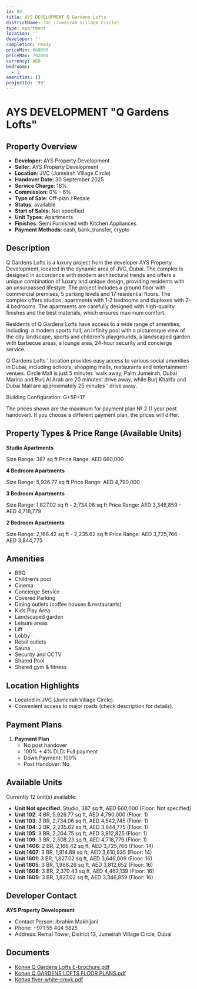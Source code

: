 ```yaml
---
id: 93
title: AYS DEVELOPMENT Q Gardens Lofts
districtName: JVC (Jumeirah Village Circle)
type: apartment
location: ''
developer: ''
completion: ready
priceMin: 660000
priceMax: 792000
currency: AED
bedrooms:
  - 1
amenities: []
projectId: '93'
---
```


# AYS DEVELOPMENT "Q Gardens Lofts"

## Property Overview
- **Developer**: AYS Property Development
- **Seller**: AYS Property Development
- **Location**: JVC (Jumeirah Village Circle)
- **Handover Date**: 30 September 2025
- **Service Charge**: 16%
- **Commission**: 0% - 6%
- **Type of Sale**: Off-plan / Resale
- **Status**: available
- **Start of Sales**: Not specified
- **Unit Types**: Apartments
- **Finishes**: Semi Furnished with Kitchen Appliances
- **Payment Methods**: cash, bank_transfer, crypto

## Description
Q Gardens Lofts is a luxury project from the developer AYS Property Development, located in the dynamic area of JVC, Dubai. The complex is designed in accordance with modern architectural trends and offers a unique combination of luxury and unique design, providing residents with an unsurpassed lifestyle. The project includes a ground floor with commercial premises, 5 parking levels and 17 residential floors. The complex offers studios, apartments with 1-2 bedrooms and duplexes with 2-4 bedrooms. The apartments are carefully designed with high-quality finishes and the best materials, which ensures maximum comfort.

Residents of Q Gardens Lofts have access to a wide range of amenities, including: a modern sports hall, an infinity pool with a picturesque view of the city landscape, sports and children's playgrounds, a landscaped garden with barbecue areas, a lounge area, 24-hour security and concierge service.

Q Gardens Lofts ' location provides easy access to various social amenities in Dubai, including schools, shopping malls, restaurants and entertainment venues. Circle Mall is just 5 minutes 'walk away, Palm Jumeirah, Dubai Marina and Burj Al Arab are 20 minutes' drive away, while Burj Khalifa and Dubai Mall are approximately 25 minutes ' drive away.

Building Configuration: G+5P+17

The prices shown are the maximum for payment plan № 2 (1 year post handover). If you choose a different payment plan, the prices will differ.

## Property Types & Price Range (Available Units)
**Studio Apartments**

Size Range: 387 sq ft
Price Range: AED 660,000

**4 Bedroom Apartments**

Size Range: 5,926.77 sq ft
Price Range: AED 4,790,000

**3 Bedroom Apartments**

Size Range: 1,827.02 sq ft - 2,734.06 sq ft
Price Range: AED 3,346,859 - AED 4,718,779

**2 Bedroom Apartments**

Size Range: 2,166.42 sq ft - 2,235.62 sq ft
Price Range: AED 3,725,766 - AED 3,844,775

## Amenities
- BBQ
- Children’s pool
- Cinema
- Concierge Service
- Covered Parking
- Dining outlets  (coffee houses & restaurants)
- Kids Play Area
- Landscaped garden
- Leisure areas
- Lift
- Lobby
- Retail outlets
- Sauna
- Security and CCTV
- Shared Pool
- Shared gym & fitness

## Location Highlights
- Located in JVC (Jumeirah Village Circle).
- Convenient access to major roads (check description for details).

## Payment Plans
1. **Payment Plan**
   - No post handover
   - 100% + 4% DLD: Full payment
   - Down Payment: 100%
   - Post Handover: No

## Available Units
Currently 12 unit(s) available:
- **Unit Not specified**: Studio, 387 sq ft, AED 660,000 (Floor: Not specified)
- **Unit 102**: 4 BR, 5,926.77 sq ft, AED 4,790,000 (Floor: 1)
- **Unit 103**: 3 BR, 2,734.06 sq ft, AED 4,542,745 (Floor: 1)
- **Unit 104**: 2 BR, 2,235.62 sq ft, AED 3,844,775 (Floor: 1)
- **Unit 105**: 3 BR, 2,204.75 sq ft, AED 3,912,825 (Floor: 1)
- **Unit 109**: 3 BR, 2,508.23 sq ft, AED 4,718,779 (Floor: 1)
- **Unit 1406**: 2 BR, 2,166.42 sq ft, AED 3,725,766 (Floor: 14)
- **Unit 1407**: 3 BR, 1,914.89 sq ft, AED 3,610,935 (Floor: 14)
- **Unit 1601**: 3 BR, 1,827.02 sq ft, AED 3,646,009 (Floor: 16)
- **Unit 1605**: 3 BR, 1,988.26 sq ft, AED 3,812,652 (Floor: 16)
- **Unit 1608**: 3 BR, 2,370.43 sq ft, AED 4,462,139 (Floor: 16)
- **Unit 1609**: 3 BR, 1,827.02 sq ft, AED 3,346,859 (Floor: 16)

## Developer Contact
**AYS Property Development**
- Contact Person: Ibrahim Makhijani
- Phone: +971 55 404 5825
- Address: Remal Tower, District 13, Jumeirah Village Circle, Dubai

## Documents
- [Копия Q Gardens Lofts E-brochure.pdf](https://cdn.geniemap.net/2023/06/23/QRB78OZciLH4k6tgXT1KLtMordcOOHboK2wF7feT.pdf)
- [Копия Q GARDENS LOFTS FLOOR PLANS.pdf](https://cdn.geniemap.net/2023/06/23/WxTcoD5GMbcquV6iJwnDm5R2X0Hf7bhW40dyhOzJ.pdf)
- [Копия flyer-white-cmyk.pdf](https://cdn.geniemap.net/2023/06/23/aDNLDWc2Jxsm0cYHEZTYAcpM09cw7fqXueRFyZ0d.pdf)
